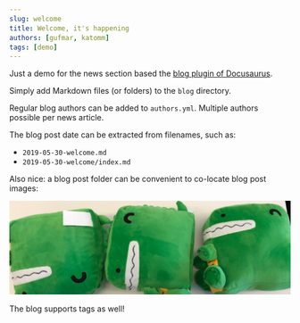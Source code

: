 ```yaml
---
slug: welcome
title: Welcome, it's happening
authors: [gufmar, katomm]
tags: [demo]
---
```


Just a demo for the news section based the [blog plugin of Docusaurus](https://docusaurus.io/docs/api/plugins/@docusaurus/plugin-content-blog).

Simply add Markdown files (or folders) to the `blog` directory.

Regular blog authors can be added to `authors.yml`. Multiple authors possible per news article.

The blog post date can be extracted from filenames, such as:

- `2019-05-30-welcome.md`
- `2019-05-30-welcome/index.md`

Also nice: a blog post folder can be convenient to co-locate blog post images:

![Sweet Plushie](./docusaurus-plushie-banner.jpeg)

The blog supports tags as well!